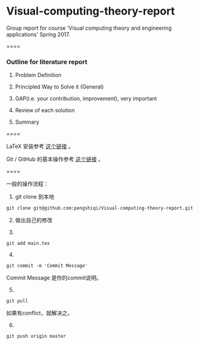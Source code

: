 # Visual-computing-theory-report

Group report for course 'Visual computing theory and engineering applications' Spring 2017.

====

### Outline for literature report

1. Problem Definition

2. Principled Way to Solve it (General)

3. GAP(i.e. your contribution, improvement), very important

4. Review of each solution

5. Summary

====

LaTeX 安装参考 [这个链接](https://liam0205.me/texlive/) 。

Git / GitHub 的基本操作参考 [这个链接](https://www.liaoxuefeng.com/wiki/0013739516305929606dd18361248578c67b8067c8c017b000) 。

==== 

一般的操作流程：

1. git clone 到本地
``` 
git clone git@github.com:pengshiqi/Visual-computing-theory-report.git 
``` 

2. 做出自己的修改

3. 
```  
git add main.tex 
``` 

4. 
```  
git commit -m 'Commit Message'
``` 
Commit Message 是你的commit说明。

5. 
```  
git pull
``` 
如果有conflict，就解决之。

6. 
```  
git push origin master
``` 

